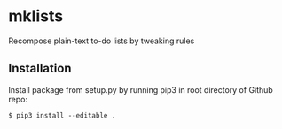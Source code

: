 # mklists

Recompose plain-text to-do lists by tweaking rules

## Installation

Install package from setup.py by running pip3 in root directory 
of Github repo:

`$ pip3 install --editable .`          
